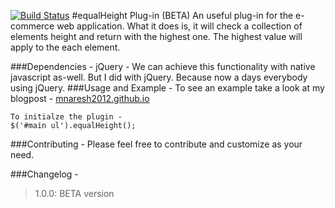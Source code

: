 [![Build Status](https://travis-ci.org/mnaresh2012/mnaresh2012.github.io.svg?branch=master)](https://travis-ci.org/mnaresh2012/mnaresh2012.github.io)
#equalHeight Plug-in (BETA)
An useful plug-in for the e-commerce web application. What it does is, it will check a collection of elements height and return with the highest one. The highest value will apply to the each element.

###Dependencies - 
jQuery - 
We can achieve this functionality with native javascript as-well. But I did with jQuery. Because now a days everybody using jQuery.
###Usage and Example -
To see an example take a look at my blogpost - [mnaresh2012.github.io](http://mnaresh2012.github.io/index.html)
```
To initialze the plugin -
$('#main ul').equalHeight();
```
###Contributing -
Please feel free to contribute and customize as your need.

###Changelog -
> 1.0.0: BETA version

